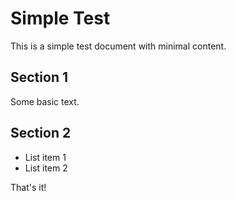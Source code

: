 # Simple Test

This is a simple test document with minimal content.

## Section 1
Some basic text.

## Section 2
- List item 1
- List item 2

That's it!